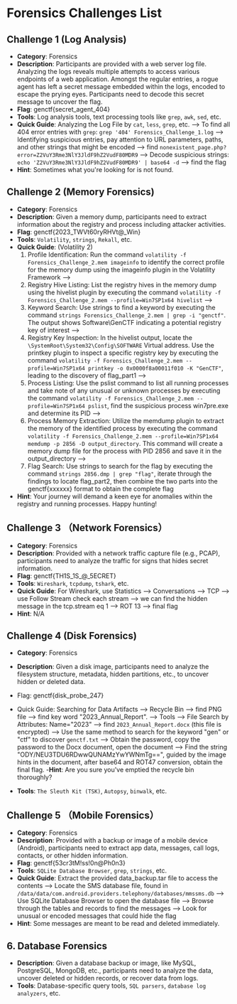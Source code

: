 # Forensics Challenges List

## Challenge 1 (Log Analysis)
- **Category**: Forensics
- **Description**: Participants are provided with a web server log file. Analyzing the logs reveals multiple attempts to access various endpoints of a web application. Amongst the regular entries, a rogue agent has left a secret message embedded within the logs, encoded to escape the prying eyes. Participants need to decode this secret message to uncover the flag.
- **Flag**: genctf{secret_agent_404}
- **Tools**: Log analysis tools, text processing tools like `grep`, `awk`, `sed`, etc.
- **Quick Guide**: Analyzing the Log File by `cat`, `less`, `grep`, etc. --> To find all 404 error entries with `grep`: `grep '404' Forensics_Challenge_1.log` --> Identifying suspicious entries, pay attention to URL parameters, paths, and other strings that might be encoded --> find `nonexistent_page.php?error=Z2VuY3Rme3NlY3JldF9hZ2VudF80MDR9` --> Decode suspicious strings: `echo 'Z2VuY3Rme3NlY3JldF9hZ2VudF80MDR9' | base64 -d` --> find the flag
- **Hint**: Sometimes what you're looking for is not found.

## Challenge 2 (Memory Forensics)
- **Category**: Forensics
- **Description**: Given a memory dump, participants need to extract information about the registry and process including attacker activities.
- **Flag**: genctf{2023_TWVt60ryRHVt@_Win}
- **Tools**: `Volatility`, `strings`, `Rekall`, etc.
- **Quick Guide**: (Volatility 2)
  1) Profile Identification: Run the command `volatility -f Forensics_Challenge_2.mem imageinfo` to identify the correct profile for the memory dump using the imageinfo plugin in the Volatility Framework -->
  2)  Registry Hive Listing: List the registry hives in the memory dump using the hivelist plugin by executing the command `volatility -f Forensics_Challenge_2.mem --profile=Win7SP1x64 hivelist` -->
  3)  Keyword Search: Use strings to find a keyword by executing the command `strings Forensics_Challenge_2.mem | grep -i "genctf"`. The output shows Software\GenCTF indicating a potential registry key of interest -->
  4)  Registry Key Inspection: In the hivelist output, locate the `\SystemRoot\System32\Config\SOFTWARE` Virtual address. Use the printkey plugin to inspect a specific registry key by executing the command `volatility -f Forensics_Challenge_2.mem --profile=Win7SP1x64 printkey -o 0x0000f8a00011f010 -K "GenCTF"`, leading to the discovery of flag_part1 -->
  5)  Process Listing: Use the pslist command to list all running processes and take note of any unusual or unknown processes by executing the command `volatility -f Forensics_Challenge_2.mem --profile=Win7SP1x64 pslist`, find the suspicious process win7pre.exe and determine its PID -->
  6)  Process Memory Extraction: Utilize the memdump plugin to extract the memory of the identified process by executing the command `volatility -f Forensics_Challenge_2.mem --profile=Win7SP1x64 memdump -p 2856 -D output_directory`. This command will create a memory dump file for the process with PID 2856 and save it in the output_directory -->
  7) Flag Search: Use strings to search for the flag by executing the command `strings 2856.dmp | grep "flag"`, iterate through the findings to locate flag_part2, then combine the two parts into the genctf{xxxxxx} format to obtain the complete flag  
- **Hint**: Your journey will demand a keen eye for anomalies within the registry and running processes. Happy hunting!

## Challenge 3 （Network Forensics）
- **Category**: Forensics
- **Description**: Provided with a network traffic capture file (e.g., PCAP), participants need to analyze the traffic for signs that hides secret information.
- **Flag**: genctf{TH1S_1S_@_5ECRET}
- **Tools**: `Wireshark`, `tcpdump`, `tshark`, etc.
- **Quick Guide**: For Wireshark, use Statistics --> Conversations --> TCP --> use Follow Stream check each stream --> we can find the hidden message in the tcp.stream eq 1 --> ROT 13 --> final flag
- **Hint**: N/A

## Challenge 4 (Disk Forensics)
- **Category**: Forensics
- **Description**: Given a disk image, participants need to analyze the filesystem structure, metadata, hidden partitions, etc., to uncover hidden or deleted data.
- Flag: genctf{disk_probe_247}
- Quick Guide: Searching for Data Artifacts --> Recycle Bin --> find PNG file --> find key word "2023_Annual_Report". --> Tools --> File Search by Attributes: Name="2023" --> find `2023_Annual_Report.docx` (this file is encrypted) --> Use the same method to search for the keyword "gen" or "ctf" to discover `genctf.txt` --> Obtain the password, copy the password to the Docx document, open the document --> Find the string "ODY/NEU3TDU6RDwwQUNAMzYwYWNmTg==", guided by the image hints in the document, after base64 and ROT47 conversion, obtain the final flag.
-**Hint**: Are you sure you've emptied the recycle bin thoroughly?

- **Tools**: `The Sleuth Kit (TSK)`, `Autopsy`, `binwalk`, etc.

## Challenge 5 （Mobile Forensics）
- **Category**: Forensics
- **Description**: Provided with a backup or image of a mobile device (Android), participants need to extract app data, messages, call logs, contacts, or other hidden information.
- **Flag**: genctf{53cr3tM!ss!0n@Ph0n3}
- **Tools**: `SQLite Database Browser`, `grep`, `strings`, etc.
- **Quick Guide**: Extract the provided data_backup.tar file to access the contents -->  Locate the SMS database file, found in `/data/data/com.android.providers.telephony/databases/mmssms.db` --> Use SQLite Database Browser to open the database file --> Browse through the tables and records to find the messages --> Look for unusual or encoded messages that could hide the flag
- **Hint**: Some messages are meant to be read and deleted immediately.

  
## 6. Database Forensics
- **Description**: Given a database backup or image, like MySQL, PostgreSQL, MongoDB, etc., participants need to analyze the data, uncover deleted or hidden records, or recover data from logs.
- **Tools**: Database-specific query tools, `SQL parsers`, `database log analyzers`, etc.
